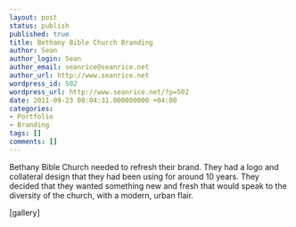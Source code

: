 ```yaml
---
layout: post
status: publish
published: true
title: Bethany Bible Church Branding
author: Sean
author_login: Sean
author_email: seanrice@seanrice.net
author_url: http://www.seanrice.net
wordpress_id: 502
wordpress_url: http://www.seanrice.net/?p=502
date: 2011-09-23 08:04:31.000000000 +04:00
categories:
- Portfolio
- Branding
tags: []
comments: []
---
```

Bethany Bible Church needed to refresh their brand. They had a logo and collateral design that they had been using for around 10 years. They decided that they wanted something new and fresh that would speak to the diversity of the church, with a modern, urban flair.

[gallery]
